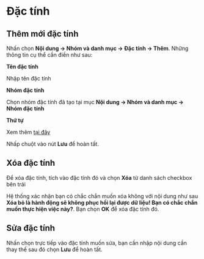 # Đặc tính

## Thêm mới đặc tính

Nhấn chọn **Nội dung -> Nhóm và danh mục -> Đặc tính -> Thêm**. Những thông tin cụ thể cần điền như sau:

**Tên đặc tính**

Nhập tên đặc tính

**Nhóm đặc tính**

Chọn nhóm đặc tính đã tạo tại mục **Nội dung -> Nhóm và danh mục -> Nhóm đặc tính**

**Thứ tự**

Xem thêm [tại đây](https://mkmate.osd.vn/docs/common/logic)

Nhấp chuột vào nút **Lưu** để hoàn tất.

## Xóa đặc tính

Để xóa đặc tính, tích vào đặc tính đó và chọn **Xóa** từ danh sách checkbox bên trái

Hệ thống xác nhận bạn có chắc chắn muốn xóa không với nội dung như sau **Xóa bỏ là hành động sẽ không phục hồi lại được dữ liệu! Bạn có chắc chắn muốn thực hiện việc này?**. Bạn chọn **OK** để xóa đặc tính đó.

## Sửa đặc tính

Nhấn chọn trực tiếp vào đặc tính muốn sửa, bạn cần nhập nội dung cần thay thế sau đó chọn **Lưu** để hoàn tất.
